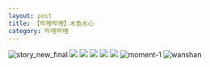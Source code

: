 ```yaml
---
layout: post
title: 【哔哩哔哩】木鱼水心
category: 哔哩哔哩
---
```

![story_new_final](http://rab41f8zg.hd-bkt.clouddn.com/img/story_new_final_0322.png)
![](http://rab41f8zg.hd-bkt.clouddn.com/img/muyu-0319-1.png)
![](http://rab41f8zg.hd-bkt.clouddn.com/img/muyu-220327-1.png)
![](http://ran7ztk3m.hd-bkt.clouddn.com/img/muyu-220509-1.jpg)
![](http://ran7ztk3m.hd-bkt.clouddn.com/img/muyu-220509-2.jpg)
![](http://ran7ztk3m.hd-bkt.clouddn.com/img/muyu-220509-3.jpg)
![moment-1](http://rab41f8zg.hd-bkt.clouddn.com/img/moment-1.png)
![wanshan](http://rab41f8zg.hd-bkt.clouddn.com/img/wanshan.png)
